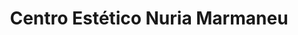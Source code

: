 ---
title: "Centro Estético Nuria Marmaneu"
url: /castello-de-la-plana/centro-estetico-nuria-marmaneu/
shop: cosméticos
---